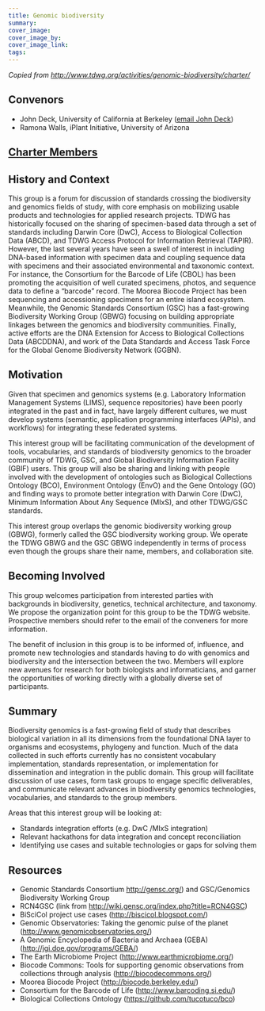 ```yaml
---
title: Genomic biodiversity
summary: 
cover_image: 
cover_image_by: 
cover_image_link: 
tags: 
---
```


_Copied from <http://www.tdwg.org/activities/genomic-biodiversity/charter/>_

## Convenors

* John Deck, University of California at Berkeley ([email John Deck]())
* Ramona Walls, iPlant Initiative, University of Arizona

## [Charter Members](http://www.tdwg.org/activities/genomic-biodiversity/charter-members/)

## History and Context

This group is a forum for discussion of standards crossing the biodiversity and genomics fields of study, with core emphasis on mobilizing usable products and technologies for applied research projects.  TDWG has historically focused on the sharing of specimen-based data through a set of standards including Darwin Core (DwC), Access to Biological Collection Data (ABCD), and TDWG Access Protocol for Information Retrieval (TAPIR).  However, the last several years have seen a swell of interest in including DNA-based information with specimen data and coupling sequence data with specimens and their associated environmental and taxonomic context.  For instance, the Consortium for the Barcode of Life (CBOL) has been promoting the acquisition of well curated specimens, photos, and sequence data to define a “barcode” record.  The Moorea Biocode Project has been sequencing and accessioning specimens for an entire island ecosystem.  Meanwhile, the Genomic Standards Consortium (GSC) has a fast-growing Biodiversity Working Group (GBWG) focusing on building appropriate linkages between the genomics and biodiversity communities.   Finally, active efforts are the DNA Extension for Access to Biological Collections Data (ABCDDNA), and work of the Data Standards and Access Task Force for the Global Genome Biodiversity Network (GGBN).

## Motivation

Given that specimen and genomics systems (e.g. Laboratory Information Management Systems (LIMS), sequence repositories) have been poorly integrated in the past and in fact, have largely different cultures, we must develop systems (semantic, application programming interfaces (APIs), and workflows) for integrating these federated systems.  

This interest group will be facilitating communication of the development of tools, vocabularies, and standards of biodiversity genomics to the broader community of TDWG, GSC, and Global Biodiversity Information Facility (GBIF) users. This group will also be sharing and linking with people involved with the development of  ontologies such as Biological Collections Ontology (BCO), Environment Ontology (EnvO) and the Gene Ontology (GO) and finding ways to promote better integration with Darwin Core (DwC), Minimum Information About Any Sequence (MIxS), and other TDWG/GSC standards. 

This interest group overlaps the genomic biodiversity working group (GBWG), formerly called the GSC biodiversity working group.  We operate the TDWG GBWG and the GSC GBWG independently in terms of process even though the groups share their name, members, and collaboration site.  

## Becoming Involved

This group welcomes participation from interested parties with backgrounds in biodiversity, genetics, technical architecture, and taxonomy.  We propose the organization point for this group to be the TDWG website.  Prospective members should refer to the email of the conveners for more information.

The benefit of inclusion in this group is to be informed of, influence, and promote new technologies and standards having to do with genomics and biodiversity and the intersection between the two.  Members will explore new avenues for research for both biologists and informaticians, and garner the opportunities of working directly with a globally diverse set of participants.

## Summary

Biodiversity genomics is a fast-growing field of study that describes biological variation in all its dimensions from the foundational DNA layer to organisms and ecosystems, phylogeny and function.   Much of the data collected in such efforts currently has no consistent vocabulary implementation, standards representation, or implementation for dissemination and integration in the public domain.  This group will facilitate discussion of use cases, form task groups to engage specific deliverables, and communicate relevant advances in biodiversity genomics technologies, vocabularies, and standards to the group members.

Areas that this interest group will be looking at:

* Standards integration efforts (e.g. DwC /MIxS integration)
* Relevant hackathons for data integration and concept reconciliation
* Identifying use cases and suitable technologies or gaps for solving them

## Resources

* Genomic Standards Consortium <http://gensc.org/>) and GSC/Genomics Biodiversity Working Group
* RCN4GSC  (link from <http://wiki.gensc.org/index.php?title=RCN4GSC>)
* BiSciCol project use cases (<http://biscicol.blogspot.com/>)
* Genomic Observatories: Taking the genomic pulse of the planet (<http://www.genomicobservatories.org/>)
* A Genomic Encyclopedia of Bacteria and Archaea (GEBA) (<http://jgi.doe.gov/programs/GEBA/>)
* The Earth Microbiome Project (<http://www.earthmicrobiome.org/>)
* Biocode Commons: Tools for supporting genomic observations from collections through analysis (<http://biocodecommons.org/>)
* Moorea Biocode Project (<http://biocode.berkeley.edu/>)
* Consortium for the Barcode of Life (<http://www.barcoding.si.edu/>)
* Biological Collections Ontology (<https://github.com/tucotuco/bco>)
